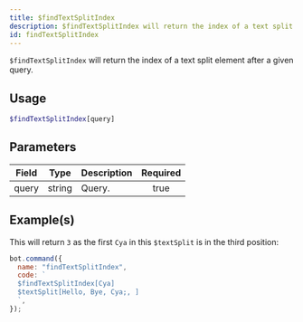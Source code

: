 ```yaml
---
title: $findTextSplitIndex
description: $findTextSplitIndex will return the index of a text split element after a given query.
id: findTextSplitIndex
---
```


`$findTextSplitIndex` will return the index of a text split element after a given query.

## Usage

```php
$findTextSplitIndex[query]
```

## Parameters

| Field | Type   | Description | Required |
| ----- | ------ | ----------- | :------: |
| query | string | Query.      |   true   |

## Example(s)

This will return `3` as the first `Cya` in this `$textSplit` is in the third position:

```javascript
bot.command({
  name: "findTextSplitIndex",
  code: `
  $findTextSplitIndex[Cya]
  $textSplit[Hello, Bye, Cya;, ]
  `,
});
```
